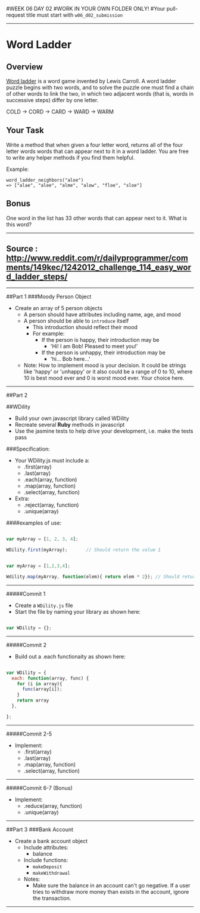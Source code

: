 #WEEK 06 DAY 02
#WORK IN YOUR OWN FOLDER ONLY!
#Your pull-request title must start with `w06_d02_submission`


___

# Word Ladder

## Overview
[Word ladder](http://en.wikipedia.org/wiki/Word_ladder) is a word game invented by Lewis Carroll. A word ladder puzzle begins with two words, and to solve the puzzle one must find a chain of other words to link the two, in which two adjacent words (that is, words in successive steps) differ by one letter.

COLD → CORD → CARD → WARD → WARM

## Your Task

Write a method that when given a four letter word, returns all of the four letter words words that can appear next to it in a word ladder. You are free to write any helper methods if you find them helpful.

Example:

```
word_ladder_neighbors("aloe")
=> ["alae", "alee", "alme", "alow", "floe", "sloe"]
```

## Bonus
One word in the list has 33 other words that can appear next to it. What is this word?

---

Source : http://www.reddit.com/r/dailyprogrammer/comments/149kec/1242012_challenge_114_easy_word_ladder_steps/
---



---


##Part 1
###Moody Person Object
- Create an array of 5 person objects
  - A person should have attributes including name, age, and mood
  - A person should be able to `introduce` itself
    - This introduction should reflect their mood
    - For example:
      - If the person is happy, their introduction may be
        - 'Hi!  I am Bob!  Pleased to meet you!'
      - If the person is unhappy, their introduction may be
        - 'hi...  Bob here...'
  - Note: How to implement mood is your decision.  It could be strings like 'happy' or 'unhappy' or it also could be a range of 0 to 10, where 10 is best mood ever and 0 is worst mood ever.  Your choice here.

---

##Part 2

##WDility
- Build your own javascript library called WDility
- Recreate several **Ruby** methods in javascript
- Use the jasmine tests to help drive your development, i.e. make the tests pass

###Specification:

- Your WDility.js must include a:
  - .first(array)
  - .last(array)
  - .each(array, function)
  - .map(array, function)
  - .select(array, function)
- Extra:
  - .reject(array, function)
  - .unique(array)


####examples of use:

```javascript

var myArray = [1, 2, 3, 4];

WDility.first(myArray);       // Should return the value 1

```


```javascript

var myArray = [1,2,3,4];

Wdility.map(myArray, function(elem){ return elem * 2}); // Should return this array: [2,4,6,8,10]


```

---

#####Commit 1
- Create a `WDility.js` file
- Start the file by naming your library as shown here:

```javascript

var WDility = {};

```

---

#####Commit 2
- Build out a .each functionaity as shown here:

```javascript

var WDility = {
  each: function(array, func) {
    for (i in array){
      func(array[i]);
    }
    return array
  },

};

```

---

#####Commit 2-5
- Implement:
  - .first(array)
  - .last(array)
  - .map(array, function)
  - .select(array, function)

---

#####Commit 6-7 (Bonus)
- Implement:
  - .reduce(array, function)
  - .unique(array)




---

##Part 3
###Bank Account
- Create a bank account object
  - Include attributes:
    - balance
  - Include functions:
    - `makeDeposit`
    - `makeWithdrawal`
  - Notes:
    - Make sure the balance in an account can't go negative. If a user tries to withdraw more money than exists in the account, ignore the transaction.



---
